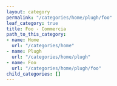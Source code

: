 ```yaml
---
layout: category
permalink: "/categories/home/plugh/foo"
leaf_category: true
title: Foo - Commercia
path_to_this_category:
- name: Home
  url: "/categories/home"
- name: Plugh
  url: "/categories/home/plugh"
- name: Foo
  url: "/categories/home/plugh/foo"
child_categories: []
---
```

